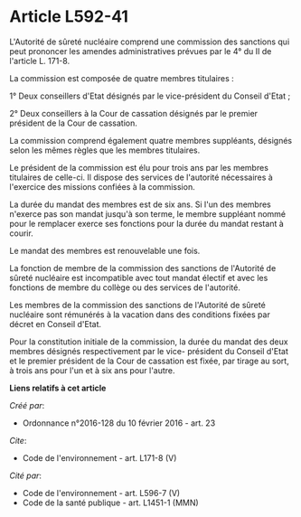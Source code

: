 # Article L592-41

L'Autorité de sûreté nucléaire comprend une commission des sanctions qui peut prononcer les amendes administratives prévues
par le 4° du II de l'article L. 171-8. 

La commission est composée de quatre membres titulaires : 

1° Deux conseillers d'Etat désignés par le vice-président du Conseil d'Etat ; 

2° Deux conseillers à la Cour de cassation désignés par le premier président de la Cour de cassation. 

La commission comprend également quatre membres suppléants, désignés selon les mêmes règles que les membres titulaires. 

Le président de la commission est élu pour trois ans par les membres titulaires de celle-ci. Il dispose des services de
l'autorité nécessaires à l'exercice des missions confiées à la commission. 

La durée du mandat des membres est de six ans. Si l'un des membres n'exerce pas son mandat jusqu'à son terme, le membre
suppléant nommé pour le remplacer exerce ses fonctions pour la durée du mandat restant à courir. 

Le mandat des membres est renouvelable une fois. 

La fonction de membre de la commission des sanctions de l'Autorité de sûreté nucléaire est incompatible avec tout mandat
électif et avec les fonctions de membre du collège ou des services de l'autorité. 

Les membres de la commission des sanctions de l'Autorité de sûreté nucléaire sont rémunérés à la vacation dans des conditions
fixées par décret en Conseil d'Etat. 

Pour la constitution initiale de la commission, la durée du mandat des deux membres désignés respectivement par le vice-
président du Conseil d'Etat et le premier président de la Cour de cassation est fixée, par tirage au sort, à trois ans pour
l'un et à six ans pour l'autre.

**Liens relatifs à cet article**

_Créé par_:

  - Ordonnance n°2016-128 du 10 février 2016 - art. 23

_Cite_:

  - Code de l'environnement - art. L171-8 (V)

_Cité par_:

  - Code de l'environnement - art. L596-7 (V)
  - Code de la santé publique - art. L1451-1 (MMN)
